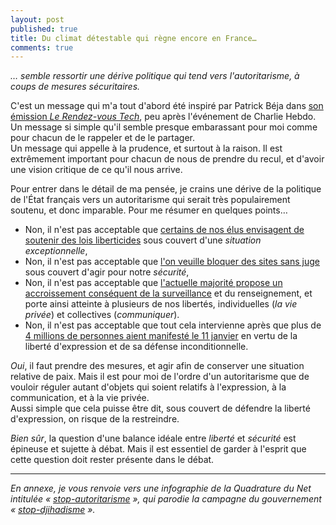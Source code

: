 ```yaml
---
layout: post
published: true
title: Du climat détestable qui règne encore en France…
comments: true
---
```

*… semble ressortir une dérive politique qui tend vers l'autoritarisme, à coups de mesures sécuritaires.*

C'est un message qui m'a tout d'abord été inspiré par Patrick Béja dans [son émission *Le Rendez-vous Tech*](http://frenchspin.fr/2015/01/le-rdv-tech-150-ces-2015/), peu après l'événement de Charlie Hebdo. Un message si simple qu'il semble presque embarassant pour moi comme pour chacun de le rappeler et de le partager.  
Un message qui appelle à la prudence, et surtout à la raison.
Il est extrêmement important pour chacun de nous de prendre du recul, et d'avoir une vision critique de ce qu'il nous arrive.

Pour entrer dans le détail de ma pensée, je crains une dérive de la politique de l'État français vers un autoritarisme qui serait très populairement soutenu, et donc imparable.
Pour me résumer en quelques points…

* Non, il n'est pas acceptable que [certains de nos élus envisagent de soutenir des lois liberticides](http://www.lemonde.fr/pixels/article/2015/01/13/patriot-act-a-la-francaise-il-est-important-de-garder-la-tete-froide_4555146_4408996.html) sous couvert d'une *situation exceptionnelle*,
* Non, il n'est pas acceptable que [l'on veuille bloquer des sites sans juge](http://www.nextinpact.com/news/92852-la-france-veut-bien-etendre-blocage-sites-sans-juge.htm) sous couvert d'agir pour notre *sécurité*,
* Non, il n'est pas acceptable que [l'actuelle majorité propose un accroissement conséquent de la surveillance](http://www.nextinpact.com/news/91741-loi-sur-renseignement-big-brother-aux-portes-du-net.htm) et du renseignement, et porte ainsi atteinte à plusieurs de nos libertés, individuelles (*la vie privée*) et collectives (*communiquer*).
* Non, il n'est pas acceptable que tout cela intervienne après que plus de [4 millions de personnes aient manifesté le 11 janvier](http://fr.wikipedia.org/wiki/Manifestations_des_10_et_11_janvier_2015) en vertu de la liberté d'expression et de sa défense inconditionnelle.

*Oui*, il faut prendre des mesures, et agir afin de conserver une situation relative de paix. Mais il est pour moi de l'ordre d'un autoritarisme que de vouloir réguler autant d'objets qui soient relatifs à l'expression, à la communication, et à la vie privée.  
Aussi simple que cela puisse être dit, sous couvert de défendre la liberté d'expression, on risque de la restreindre.

*Bien sûr*, la question d'une balance idéale entre *liberté* et *sécurité* est épineuse et sujette à débat. Mais il est essentiel de garder à l'esprit que cette question doit rester présente dans le débat.

---

*En annexe, je vous renvoie vers une infographie de la Quadrature du Net intitulée « [stop-autoritarisme](/images/stop-autoritarisme.png) », qui parodie la campagne du gouvernement « [stop-djihadisme](http://www.stop-djihadisme.gouv.fr/decrypter.html) ».*